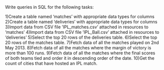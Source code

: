 Write queries in SQL for the following tasks:

1)Create a table named ‘matches’ with appropriate data types for columns
2)Create a table named ‘deliveries’ with appropriate data types for columns
3)Import data from CSV file ’IPL_matches.csv’ attached in resources to ‘matches’
4)Import data from CSV file ’IPL_Ball.csv’ attached in resources to ‘deliveries’
5)Select the top 20 rows of the deliveries table.
6)Select the top 20 rows of the matches table.
7)Fetch data of all the matches played on 2nd May 2013.
8)Fetch data of all the matches where the margin of victory is more than 100 runs.
9)Fetch data of all the matches where the final scores of both teams tied and order it in descending order of the date.
10)Get the count of cities that have hosted an IPL match.
